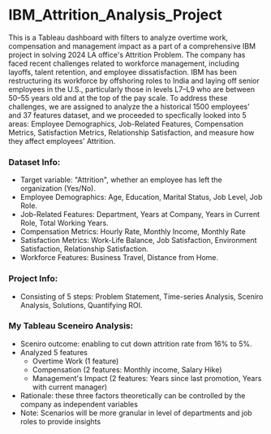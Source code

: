 # IBM_Attrition_Analysis_Project
This is a Tableau dashboard with filters to analyze overtime work, compensation and management impact as a part of a comprehensive IBM project in solving 2024 LA office's Attrition Problem. The company has faced recent challenges related to workforce management, including layoffs, talent retention, and employee dissatisfaction. IBM has been restructuring its workforce by offshoring roles to India and laying off senior employees in the U.S., particularly those in levels L7–L9 who are between 50–55 years old and at the top of the pay scale. ​​To address these challenges, we are assigned to analyze the a historical 1500 employees' and 37 features dataset, and we proceeded to specfically looked into 5 areas: Employee Demographics, Job-Related Features, Compensation Metrics, Satisfaction Metrics, Relationship Satisfaction, and measure how they affect employees' Attrition.

### Dataset Info:
- Target variable: "Attrition", whether an employee has left the organization (Yes/No).
- Employee Demographics: Age, Education, Marital Status, Job Level, Job Role.
- Job-Related Features: Department, Years at Company, Years in Current Role, Total Working Years.
- Compensation Metrics: Hourly Rate, Monthly Income, Monthly Rate
- Satisfaction Metrics: Work-Life Balance, Job Satisfaction, Environment Satisfaction, Relationship Satisfaction.
- Workforce Features: Business Travel, Distance from Home.

### Project Info:
- Consisting of 5 steps: Problem Statement, Time-series Analysis, Sceniro Analysis, Solutions, Quantifying ROI.

### My Tableau Sceneiro Analysis:
- Sceniro outcome: enabling to cut down attrition rate from 16% to 5%.
- Analyzed 5 features
  - Overtime Work (1 feature)
  - Compensation (2 features: Monthly income, Salary Hike)
  - Management's Impact (2 features: Years since last promotion, Years with current manager)
- Rationale: these three factors theoretically can be controlled by the company as independent variables
- Note: Scenarios will be more granular in level of departments and job roles to provide insights
